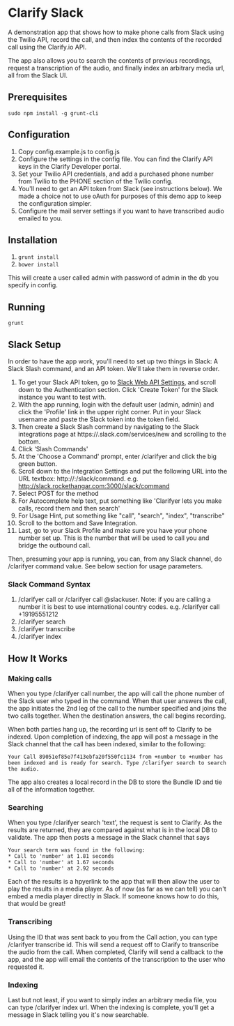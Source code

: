 # Clarify Slack

A demonstration app that shows how to make phone calls from Slack using the Twilio API, record the call, and then index the contents of the recorded call using the Clarify.io API.

The app also allows you to search the contents of previous recordings, request a transcription of the audio, and finally index an arbitrary media url, all from the Slack UI.

## Prerequisites
`sudo npm install -g grunt-cli`


## Configuration
1. Copy config.example.js to config.js
2. Configure the settings in the config file. You can find the Clarify API keys in the Clarify Developer portal.  
3. Set your Twilio API credentials, and add a purchased phone number from Twilio to the PHONE section of the Twilio config.
4. You'll need to get an API token from Slack (see instructions below). We made a choice not to use oAuth for purposes of this demo app to keep the configuration simpler.
5. Configure the mail server settings if you want to have transcribed audio emailed to you.


## Installation
1. `grunt install`
2. `bower install`

This will create a user called admin with password of admin in the db you specify in config.

## Running
`grunt`

## Slack Setup
In order to have the app work, you'll need to set up two things in Slack: A Slack Slash command, and an API token.  We'll take them in reverse order.

1. To get your Slack API token, go to [Slack Web API Settings](https://api.slack.com/web), and scroll down to the Authentication section.  Click 'Create Token' for the Slack instance you want to test with.
2. With the app running, login with the default user (admin, admin) and click the 'Profile' link in the upper right corner. Put in your Slack username and paste the Slack token into the token field.
3. Then create a Slack Slash command by navigating to the Slack integrations page at https://<yourslackinstance>.slack.com/services/new and scrolling to the bottom.
4. Click 'Slash Commands'
5. At the 'Choose a Command' prompt, enter /clarifyer and click the big green button.
6. Scroll down to the Integration Settings and put the following URL into the URL textbox:  http://<yourexternalhost>:<port>/slack/command. e.g. http://slack.rockethangar.com:3000/slack/command
7. Select POST for the method
8. For Autocomplete help text, put something like 'Clarifyer lets you make calls, record them and then search'
9. For Usage Hint, put something like "call",  "search", "index", "transcribe"
10. Scroll to the bottom and Save Integration.
11. Last, go to your Slack Profile and make sure you have your phone number set up.  This is the number that will be used to call you and bridge the outbound call.

Then, presuming your app is running, you can, from any Slack channel, do /clarifyer command value. See below section for usage parameters.

### Slack Command Syntax

1. /clarifyer call <number> or /clarifyer call @slackuser. Note: if you are calling a number it is best to use international country codes. e.g. /clarifyer call +19195551212
2. /clarifyer search <url>
3. /clarifyer transcribe <bundle id>
4. /clarifyer index <url>


## How It Works

### Making calls

When you type /clarifyer call number, the app will call the phone number of the Slack user who typed in the command.  When that user answers the call, the app initiates the 2nd leg of the call to the number specified and joins the two calls together. When the destination answers, the call begins recording.

When both parties hang up, the recording url is sent off to Clarify to be indexed. Upon completion of indexing, the app will post a message in the Slack channel that the call has been indexed, similar to the following:

```
Your Call 89051ef85e7f413ebfa20f550fc1134 from +number to +number has been indexed and is ready for search. Type /clarifyer search to search the audio.
```


The app also creates a local record in the DB to store the Bundle ID and tie all of the information together.

### Searching 

When you type /clarifyer search 'text', the request is sent to Clarify. As the results are returned, they are compared against what is in the local DB to validate. The app then posts a message in the Slack channel that says 

```
Your search term was found in the following: 
* Call to 'number' at 1.81 seconds 
* Call to 'number' at 1.67 seconds 
* Call to 'number' at 2.92 seconds
```

Each of the results is a hpyerlink to the app that will then allow the user to play the results in a media player.  As of now (as far as we can tell) you can't embed a media player directly in Slack. If someone knows how to do this, that would be great!

### Transcribing 

Using the ID that was sent back to you from the Call action, you can type /clarifyer transcribe id.  This will send a request off to Clarify to transcribe the audio from the call. When completed, Clarify will send a callback to the app, and the app will email the contents of the transcription to the user who requested it.

### Indexing

Last but not least, if you want to simply index an arbitrary media file, you can type /clarifyer index url.  When the indexing is complete, you'll get a message in Slack telling you it's now searchable. 